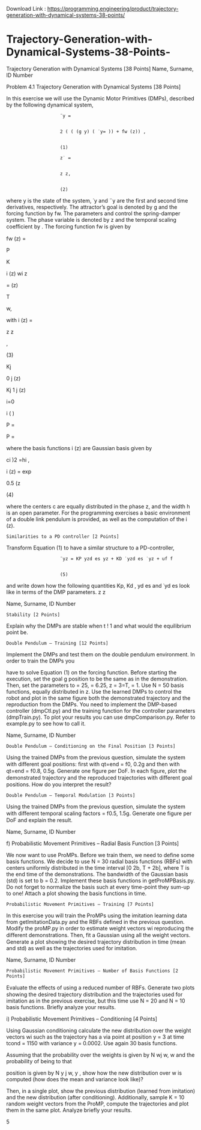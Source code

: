 Download Link : https://programming.engineering/product/trajectory-generation-with-dynamical-systems-38-points/

# Trajectory-Generation-with-Dynamical-Systems-38-Points-
Trajectory Generation with Dynamical Systems [38 Points]
Name, Surname, ID Number

Problem 4.1 Trajectory Generation with Dynamical Systems [38 Points]

In this exercise we will use the Dynamic Motor Primitives (DMPs), described by the following dynamical system,

                        ¨y =
                        	

                        2 ( ( (g y) ( ˙y= )) + fw (z)) ,
                        	

                        (1)

                        z˙ =
                        	

                        z z,
                        	

                        (2)

where y is the state of the system, ˙y and ¨y are the first and second time derivatives, respectively. The attractor’s goal is denoted by g and the forcing function by fw. The parameters and control the spring-damper system. The phase variable is denoted by z and the temporal scaling coeﬃcient by . The forcing function fw is given by

fw (z) =
	

P
	

K
	

i (z) wi z
	

= (z)
	

T
	

w,
	

with i (z) =
	

z z
	

,
	

(3)

Kj
		

0 j (z)
	

Kj 1 j (z)
		

i=0
						

i ( )
		
	

P =
						

P =
			

where the basis functions i (z) are Gaussian basis given by
	

ci )2 =hi ,
				
				

i (z) = exp
	

0.5 (z
				

(4)

where the centers c are equally distributed in the phase z, and the width h is an open parameter. For the programming exercises a basic environment of a double link pendulum is provided, as well as the computation of the i (z).

    Similarities to a PD controller [2 Points]

Transform Equation (1) to have a similar structure to a PD-controller,

                        ¨yz = KP yzd es yz + KD ˙yzd es ˙yz + uf f
                        	

                        (5)

and write down how the following quantities Kp, Kd , yd es and ˙yd es look like in terms of the DMP parameters. z z

Name, Surname, ID Number

    Stability [2 Points]

Explain why the DMPs are stable when t ! 1 and what would the equilibrium point be.

    Double Pendulum – Training [12 Points]

Implement the DMPs and test them on the double pendulum environment. In order to train the DMPs you

have to solve Equation (1) on the forcing function. Before starting the execution, set the goal g position to be the same as in the demonstration. Then, set the parameters to = 25, = 6.25, z = 3=T, = 1. Use N = 50 basis functions, equally distributed in z. Use the learned DMPs to control the robot and plot in the same figure both the demonstrated trajectory and the reproduction from the DMPs. You need to implement the DMP-based controller (dmpCtl.py) and the training function for the controller parameters (dmpTrain.py). To plot your results you can use dmpComparison.py. Refer to example.py to see how to call it.

Name, Surname, ID Number

    Double Pendulum – Conditioning on the Final Position [3 Points]

Using the trained DMPs from the previous question, simulate the system with diﬀerent goal positions: first with qt=end = f0, 0.2g and then with qt=end = f0.8, 0.5g. Generate one figure per DoF. In each figure, plot the demonstrated trajectory and the reproduced trajectories with diﬀerent goal positions. How do you interpret the result?

    Double Pendulum – Temporal Modulation [3 Points]

Using the trained DMPs from the previous question, simulate the system with diﬀerent temporal scaling factors = f0.5, 1.5g. Generate one figure per DoF and explain the result.

Name, Surname, ID Number

f) Probabilistic Movement Primitives – Radial Basis Function [3 Points]

We now want to use ProMPs. Before we train them, we need to define some basis functions. We decide to use N = 30 radial basis functions (RBFs) with centers uniformly distributed in the time interval [0 2b, T + 2b], where T is the end time of the demonstrations. The bandwidth of the Gaussian basis (std) is set to b = 0.2. Implement these basis functions in getProMPBasis.py. Do not forget to normalize the basis such at every time-point they sum-up to one! Attach a plot showing the basis functions in time.

    Probabilistic Movement Primitives – Training [7 Points]

In this exercise you will train the ProMPs using the imitation learning data from getImitationData.py and the RBFs defined in the previous question. Modify the proMP.py in order to estimate weight vectors wi reproducing the diﬀerent demonstrations. Then, fit a Gaussian using all the weight vectors. Generate a plot showing the desired trajectory distribution in time (mean and std) as well as the trajectories used for imitation.

Name, Surname, ID Number

    Probabilistic Movement Primitives – Number of Basis Functions [2 Points]

Evaluate the eﬀects of using a reduced number of RBFs. Generate two plots showing the desired trajectory distribution and the trajectories used for imitation as in the previous exercise, but this time use N = 20 and N = 10 basis functions. Briefly analyze your results.

i) Probabilistic Movement Primitives – Conditioning [4 Points]

Using Gaussian conditioning calculate the new distribution over the weight vectors wi such as the trajectory has a via point at position y = 3 at time tcond = 1150 with variance y = 0.0002. Use again 30 basis functions.

Assuming that the probability over the weights is given by N wj w, w and the probability of being to that

position is given by N y j w, y , show how the new distribution over w is computed (how does the mean and variance look like)?

Then, in a single plot, show the previous distribution (learned from imitation) and the new distribution (after conditioning). Additionally, sample K = 10 random weight vectors from the ProMP, compute the trajectories and plot them in the same plot. Analyze briefly your results.

5
